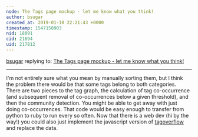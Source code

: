 ```yaml
---
node: The Tags page mockup - let me know what you think! 
author: bsugar
created_at: 2019-01-10 22:21:43 +0000
timestamp: 1547158903
nid: 18091
cid: 21694
uid: 217812
---
```




[bsugar](../profile/bsugar) replying to: [The Tags page mockup - let me know what you think! ](../notes/edie_blues/01-09-2019/the-tags-page-mockup-let-me-know-what-you-think)

----
 I'm not entirely sure what you mean by manually sorting them, but I think the problem there would be that some tags belong to both categories.  There are two pieces to the tag graph, the calculation of tag co-occurrence (and subsequent removal of co-occurrences below a given threshold), and then the community detection.  You might be able to get away with just doing co-occurrences.  That code would be easy enough to transfer from python to ruby to run every so often.  Now that there is a web dev (hi by the way!) you could also just implement the javascript version of [tagoverflow](https://github.com/stared/tagoverflow#tagoverflow) and replace the data.
